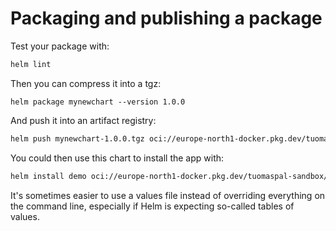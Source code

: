 # Packaging and publishing a package

Test your package with:
```sh
helm lint
```

Then you can compress it into a tgz:
```
helm package mynewchart --version 1.0.0
```

And push it into an artifact registry:
```sh
helm push mynewchart-1.0.0.tgz oci://europe-north1-docker.pkg.dev/tuomaspal-sandbox/training/  
```

You could then use this chart to install the app with:
```sh
helm install demo oci://europe-north1-docker.pkg.dev/tuomaspal-sandbox/training/mynewchart --version 1.0.0 -f ownValues.yaml
```

It's sometimes easier to use a values file instead of overriding everything on the command line, especially if Helm is expecting so-called tables of values.